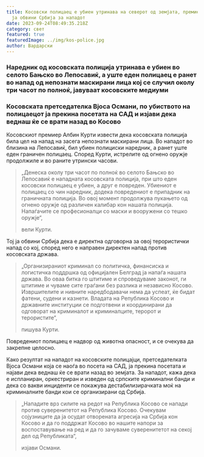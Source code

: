 ```yaml
---
title: Косовски полицаец е убиен утринава на северот од земјата, премиерот Курти
  ја обвини Србија за нападот
date: 2023-09-24T08:49:35.218Z
category: свет
featured: true
featuredImage: ../img/kos-police.jpg
author: Вардарски
---
```

<!--StartFragment-->

### Наредник од косовската полиција утринава е убиен во селото Бањско во Лепосавиќ, а уште еден полицаец е ранет во напад од непознати маскирани лица кој се случил околу три часот по полноќ, јавуваат косовските медиуми

### Косовската претседателка Вјоса Османи, по убиството на полицаецот ја прекина посетата на САД и изјави дека веднаш ќе се врати назад во Косово

Косовскиот премиер Албин Курти извести дека косовската полиција била цел на напад на засега непознати маскирани лица. Во нападот во близина на Лепосавиќ, бил убиен полициски наредник, а ранет уште еден граничен полицаец. Според Курти, истрелите од огнено оружје продолжиле и во раните утрински часови.

> „Денеска околу три часот по полноќ во селото Бањско во Лепосавиќ е нападната косовската полиција, при што еден косовски полицаец е убиен, а друг е повреден. Убиениот е полицаец со чин наредник, додека повредениот е припадник на граничната полиција. Во овој момент продолжува пукањето од огнено оружје од различен калибар кон нашата полиција. Напаѓачите се професионалци со маски и вооружени со тешко оружје“,
>
> вели Курти.

Тој ја обвини Србија дека е директна одговорна за овој терористички напад со кој, според него е направен директен напад против косовската држава.

> „Организираниот криминал со политичка, финансиска и логистичка поддршка од официјален Белград ја напаѓа нашата држава. Во оваа битка го штитиме и спроведуваме законот, ги штитиме и чуваме сите граѓани без разлика и независно Косово. Извршителите и нивните наредбодавачи нема да успеат, ќе бидат фатени, судени и казнети. Владата на Република Косово и државните институции се подготвени и координирани да одговорат на криминалот и криминалците, теророт и терористите“,
>
> пишува Курти.

Повредениот полицаец е надвор од животна опасност, и се очекува да закрепне целосно.

Како резултат на нападот на косовските полицајци, претседателката Вјоса Османи која се наоѓа во посета на САД, ја прекина посетата и најави дека веднаш ќе се врати назад во земјата. За нападот, кажа дека е испланиран, оркестриран и изведен од српските криминални банди и дека со вакви инциденти се покажува дестабилизирачката моќ на криминалните банди кои се организирани од Србија.

> „Нападите врз силите на редот на Република Косово се напади против суверенитетот на Република Косово. Очекувам сојузниците да ја осудат отворената агресија на Србија кон Косово и да го поддржат Косово во нашите напори за воспоставување на ред и да го зачуваме суверенитетот на секој дел од Републиката“, 
>
> изјави Османи.

<!--EndFragment-->